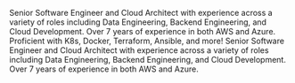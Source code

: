 Senior Software Engineer and Cloud Architect with experience across a variety of roles including Data Engineering, Backend Engineering, and Cloud Development. Over 7 years of experience in both AWS and Azure. Proficient with K8s, Docker, Terraform, Ansible, and more! Senior Software Engineer and Cloud Architect with experience across a variety of roles including Data Engineering, Backend Engineering, and Cloud Development. Over 7 years of experience in both AWS and Azure. 
